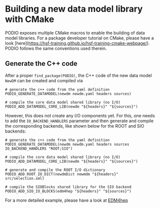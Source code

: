 # Building a new data model library with CMake

PODIO exposes multiple CMake macros to enable the building of data model libraries.
For a package developer tutorial on CMake, please have a look [here])https://hsf-training.github.io/hsf-training-cmake-webpage/). PODIO follows the same conventions used therein.

## Generate the C++ code
After a proper `find_package(PODIO)`, the C++ code of the new data model `NewDM` can be created and compiled via

```
# generate the c++ code from the yaml definition
PODIO_GENERATE_DATAMODEL(newdm newdm.yaml headers sources)

# compile the core data model shared library (no I/O)
PODIO_ADD_DATAMODEL_CORE_LIB(newdm "${headers}" "${sources}")
```

However, this does not create any I/O components yet. For this, one needs to add the `IO_BACKEND_HANDLERS` parameter and then generate and compile the corresponding backends, like shown below for the ROOT and SIO backends:

```
# generate the c++ code from the yaml definition
PODIO_GENERATE_DATAMODEL(newdm newdm.yaml headers sources IO_BACKEND_HANDLERS "ROOT;SIO")

# compile the core data model shared library (no I/O)
PODIO_ADD_DATAMODEL_CORE_LIB(newdm "${headers}" "${sources}")

# generate and compile the ROOT I/O dictionary
PODIO_ADD_ROOT_IO_DICT(newdmDict newmdm "${headers}" src/selection.xml)

# compile the SIOBlocks shared library for the SIO backend
PODIO_ADD_SIO_IO_BLOCKS(edm4hep "${headers}" "${sources}")
```

For a more detailed example, please have a look at [EDM4hep](https://github.com/key4hep/EDM4hep/blob/main/edm4hep/CMakeLists.txt)
